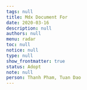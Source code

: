 ```yaml
---
tags: null
title: Mdx Document For
date: 2020-03-16
description: null
authors: null
menu: radar
toc: null
notice: null
type: null
show_frontmatter: true
status: Adopt
note: null
person: Thanh Pham, Tuan Dao
---
```


